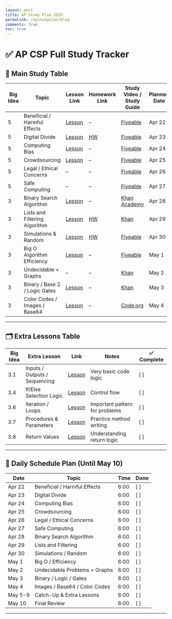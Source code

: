 ```yaml
---
layout: post
title: AP Study Plan 2025
permalink: /apstudyplan/blog
comments: True
toc: true
---
```

# ✅ AP CSP Full Study Tracker

## 📘 Main Study Table

| Big Idea | Topic                            | Lesson Link                                                                                      | Homework Link                                                                                              | Study Video / Study Guide                                                                                                     | Planned Date | Time  | Importance | ✅ Complete |
|----------|----------------------------------|--------------------------------------------------------------------------------------------------|-------------------------------------------------------------------------------------------------------------|------------------------------------------------------------------------------------------------------------------------------|---------------|-------|-------------|-------------|
| 5        | Beneficial / Harmful Effects     | [Lesson](https://sanpranav.github.io/QcommVNE_Frontend/Benefical)                               | –                                                                                                           | [Fiveable](https://library.fiveable.me/ap-comp-sci-p/unit-5/beneficial-harmful-effects/study-guide/rErWKPcu55DLj7N7L8hZ)     | Apr 22        | 6:00 | High        | [ ]         |
| 5        | Digital Divide                   | [Lesson](https://sanpranav.github.io/QcommVNE_Frontend/DigitalD)                                | [HW](https://kiruthic-selvakumar.github.io/Kiruthic_student_2025/2025/03/21/digitaldivide_IPYNB_2_.html)   | [Fiveable](https://library.fiveable.me/ap-comp-sci-p/unit-5/digital-divide/study-guide/cPITNOBetOdsC1E7wfig)                 | Apr 23        | 6:00 | High        | [ ]         |
| 5        | Computing Bias                   | [Lesson](https://shawnray09.github.io/computerbias/2025/03/18/computing-bias.html)              | –                                                                                                           | [Fiveable](https://library.fiveable.me/ap-comp-sci-p/unit-5/computing-bias/study-guide/Wn6X4YFxicWX7hJcjAlq)                 | Apr 24        | 6:00 | Medium      | [ ]         |
| 5        | Crowdsourcing                    | [Lesson](https://vibha1019.github.io/team_teach_tri3/crowdsourcing-lesson)                      | –                                                                                                           | [Fiveable](https://library.fiveable.me/ap-comp-sci-p/unit-5/crowdsourcing/study-guide/DEDLDePHCG22EMDaFXhh)                  | Apr 25        | 6:00 | Medium      | [ ]         |
| 5        | Legal / Ethical Concerns         | –                                                                                                | –                                                                                                           | [Fiveable](https://library.fiveable.me/ap-comp-sci-p/unit-5/legal-ethical-concerns/study-guide/dAf2KQxLsqwN3aEvajq0)         | Apr 26        | 6:00 | Low         | [ ]         |
| 5        | Safe Computing                   | –                                                                                                | –                                                                                                           | [Fiveable](https://library.fiveable.me/ap-comp-sci-p/unit-5/safe-computing/study-guide/zMi0PutBHnDjIlOB5lMs)                 | Apr 27        | 6:00 | Low         | [ ]         |
| 3        | Binary Search Algorithm          | [Lesson](https://hypernova101.github.io/MihirCSP/2025/03/19/binarysearch.html)                  | –                                                                                                           | [Khan Academy](https://www.khanacademy.org/computing/computer-science/algorithms/binary-search/a/binary-search)             | Apr 28        | 6:00 | High        | [ ]         |
| 3        | Lists and Filtering Algorithm    | [Lesson](https://sanpranav.github.io/QcommVNE_Frontend/ListsFilter)                             | [HW](https://kiruthic-selvakumar.github.io/Kiruthic_student_2025/2025/04/09/listsandfiltering_IPYNB_2_.html) | [Khan](https://www.khanacademy.org/computing/ap-computer-science-principles/programming-101/lists/a/storing-lists-of-data)  | Apr 29        | 6:00 | High        | [ ]         |
| 3        | Simulations & Random             | [Lesson](https://vibha1019.github.io/team_teach_tri3/simulationteamteach)                       | [HW](https://kiruthic-selvakumar.github.io/Kiruthic_student_2025/2025/04/10/listsandfilter_IPYNB_2_.html) | [Fiveable](https://library.fiveable.me/ap-comp-sci-p/unit-3/simulations/study-guide/FbXrprMnzc77nAnIX4rw)                   | Apr 30        | 6:00 | Medium      | [ ]         |
| 3        | Big O Algorithm Efficiency       | [Lesson](https://sanpranav.github.io/QcommVNE_Frontend/BigO)                                    | –                                                                                                           | [Fiveable](https://library.fiveable.me/lists/big-o-notation-examples)                                                        | May 1         | 6:00 | Medium      | [ ]         |
| 3        | Undecidable + Graphs             | –                                                                                                | –                                                                                                           | [Khan](https://www.khanacademy.org/computing/ap-computer-science-principles/algorithms-101/solving-hard-problems/a/undecidable-problems) | May 2         | 6:00 | Medium      | [ ]         |
| 3        | Binary / Base 2 / Logic Gates    | [Lesson](https://sanpranav.github.io/QcommVNE_Frontend/Binary)                                  | –                                                                                                           | [Khan](https://www.khanacademy.org/computing/computers-and-internet/xcae6f4a7ff015e7d%3Adigital-information/xcae6f4a7ff015e7d%3Abinary-numbers/a/bits-and-binary) | May 3         | 6:00 | High        | [ ]         |
| 3        | Color Codes / Images / Base64    | [Lesson](https://xaviertho.github.io/csp/image-lesson)                                          | –                                                                                                           | [Code.org](https://forum.code.org/t/ap-csp-unit-1-lesson-8-color-pixelation-task-2/33208)                                    | May 4         | 6:00 | Medium      | [ ]         |

---

## 🗂️ Extra Lessons Table

| Big Idea | Extra Lesson                     | Link                                                                                             | Notes                             | ✅ Complete |
|----------|----------------------------------|--------------------------------------------------------------------------------------------------|-----------------------------------|-------------|
| 3.1      | Inputs / Outputs / Sequencing    | [Lesson](https://kiruthic-selvakumar.github.io/Kiruthic_student_2025/2024/10/07/Big_idea_3_1_homework_IPYNB_2_.html) | Very basic code logic              | [ ]         |
| 3.4      | If/Else Selection Logic          | [Lesson](https://kiruthic-selvakumar.github.io/Kiruthic_student_2025/2024/10/07/Big_idea_3_4_homework_IPYNB_2_.html) | Control flow                       | [ ]         |
| 3.6      | Iteration / Loops                | [Lesson](https://kiruthic-selvakumar.github.io/Kiruthic_student_2025/2024/10/09/Big_idea_3_6_homework_IPYNB_2_.html) | Important pattern for problems     | [ ]         |
| 3.7      | Procedures & Parameters          | [Lesson](https://kiruthic-selvakumar.github.io/Kiruthic_student_2025/2024/10/09/Big_idea_3_7_homework_IPYNB_2_.html) | Practice method writing            | [ ]         |
| 3.8      | Return Values                    | [Lesson](https://kiruthic-selvakumar.github.io/Kiruthic_student_2025/2024/10/09/Big_idea_3_8_homework_IPYNB_2_.html) | Understanding return logic         | [ ]         |

---

## 📅 Daily Schedule Plan (Until May 10)

| Date     | Topic                               | Time  | Done |
|----------|-------------------------------------|-------|------|
| Apr 22   | Beneficial / Harmful Effects        | 6:00  | [ ]  |
| Apr 23   | Digital Divide                      | 6:00  | [ ]  |
| Apr 24   | Computing Bias                      | 6:00  | [ ]  |
| Apr 25   | Crowdsourcing                       | 6:00  | [ ]  |
| Apr 26   | Legal / Ethical Concerns            | 6:00  | [ ]  |
| Apr 27   | Safe Computing                      | 6:00  | [ ]  |
| Apr 28   | Binary Search Algorithm             | 6:00  | [ ]  |
| Apr 29   | Lists and Filtering                 | 6:00  | [ ]  |
| Apr 30   | Simulations / Random                | 6:00  | [ ]  |
| May 1    | Big O / Efficiency                  | 6:00  | [ ]  |
| May 2    | Undecidable Problems + Graphs       | 6:00  | [ ]  |
| May 3    | Binary / Logic / Gates              | 6:00  | [ ]  |
| May 4    | Images / Base64 / Color Codes       | 6:00  | [ ]  |
| May 5-9  | Catch-Up & Extra Lessons            | 6:00  | [ ]  |
| May 10   | Final Review                        | 6:00  | [ ]  |

---
